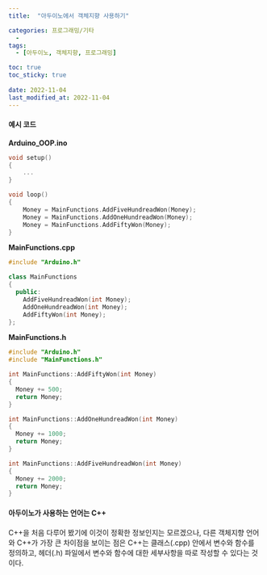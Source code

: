 ```yaml
---
title:  "아두이노에서 객체지향 사용하기"

categories: 프로그래밍/기타
  - 
tags:
  - [아두이노, 객체지향, 프로그래밍]

toc: true
toc_sticky: true
 
date: 2022-11-04
last_modified_at: 2022-11-04
---
```


<h4>예시 코드</h4>

<b>Arduino_OOP.ino</b>

```cpp
void setup()
{
    ...
}

void loop()
{
    Money = MainFunctions.AddFiveHundreadWon(Money);
    Money = MainFunctions.AddOneHundreadWon(Money);
    Money = MainFunctions.AddFiftyWon(Money);
}
```


<b>MainFunctions.cpp</b>

```cpp
#include "Arduino.h"

class MainFunctions
{
  public:
    AddFiveHundreadWon(int Money);
    AddOneHundreadWon(int Money);
    AddFiftyWon(int Money);
};
```

<b>MainFunctions.h</b>

```cpp
#include "Arduino.h"
#include "MainFunctions.h"

int MainFunctions::AddFiftyWon(int Money)
{
  Money += 500;
  return Money;
}

int MainFunctions::AddOneHundreadWon(int Money)
{
  Money += 1000;
  return Money;
}

int MainFunctions::AddFiveHundreadWon(int Money)
{
  Money += 2000;
  return Money;
}
```

<h4>아두이노가 사용하는 언어는 C++</h4>
C++을 처음 다루어 봤기에 이것이 정확한 정보인지는 모르겠으나, 다른 객체지향 언어와 C++가 가장 큰 차이점을 보이는 점은 C++는 클래스(.cpp) 안에서 변수와 함수를 정의하고, 헤더(.h) 파일에서 변수와 함수에 대한 세부사항을 따로 작성할 수 있다는 것이다.